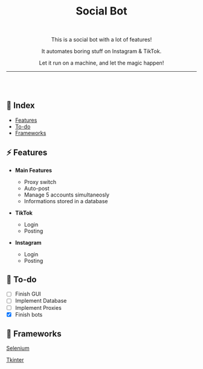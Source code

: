 <div align="center">

  <h1> Social Bot </h1>

  <br />

  <p>This is a social bot with a lot of features!</p>

  <p>It automates boring stuff on Instagram & TikTok.</p>

  <p>Let it run on a machine, and let the magic happen!</p>

</div>

---

<br />

<br />

## 📒 Index
*  [Features](https://github.com/andreaaazo/SocialBot#--features)
*  [To-do](https://github.com/andreaaazo/SocialBot#--to-do)
*  [Frameworks](https://github.com/andreaaazo/SocialBot#--frameworks)


## ⚡️ Features
* **Main Features**
  * Proxy switch
  * Auto-post
  * Manage 5 accounts simultaneosly
  * Informations stored in a database

* **TikTok**
  * Login
  * Posting

* **Instagram**
  * Login
  * Posting

## 👀 To-do
- [ ] Finish GUI
- [ ] Implement Database
- [ ] Implement Proxies
- [x] Finish bots

## 🧬 Frameworks
[Selenium](https://github.com/SeleniumHQ/selenium)

[Tkinter](https://docs.python.org/3/library/tk.html)
